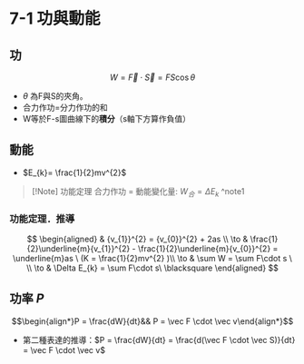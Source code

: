 # 7-1 功與動能
## 功 
$$W = \vec F \cdot \vec S = FS\cos\theta$$
- $\theta$ 為F與S的夾角。
- 合力作功=分力作功的和
- W等於F-s圖曲線下的**積分**（s軸下方算作負值）

## 動能
- $E_{k}= \frac{1}{2}mv^{2}$

> [!Note] 功能定理
> 合力作功 = 動能變化量: $W_合 = \Delta E_k$
^note1
### 功能定理．推導
$$
\begin{aligned}
 & {v_{1}}^{2} = {v_{0}}^{2} + 2as \\
\to  & \frac{1}{2}\underline{m}{v_{1}}^{2} - \frac{1}{2}\underline{m}{v_{0}}^{2} = \underline{m}as \ (K = \frac{1}{2}mv^{2} )\\
\to  & \sum W = \sum F\cdot s \ \\
\to  & \Delta E_{k} = \sum F\cdot s\ \blacksquare
\end{aligned}
$$
## 功率 $P$ 
$$\begin{align*}P = \frac{dW}{dt}&& P = \vec F \cdot \vec v\end{align*}$$
- 第二種表達的推導：$P = \frac{dW}{dt} = \frac{d(\vec F \cdot \vec S)}{dt} = \vec F \cdot \vec v$